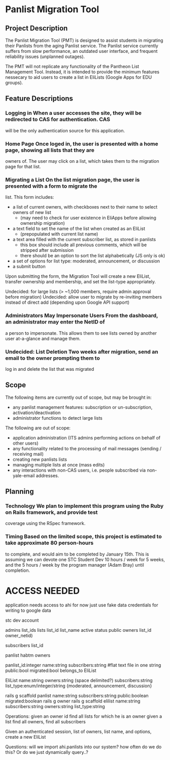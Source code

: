 # Panlist Migration Tool

## Project Description

The Panlist Migration Tool (PMT) is designed to assist students in migrating their Panlists from the
aging Panlist service. The Panlist service currently suffers from slow performance, an outdated user
interface, and frequent reliability issues (unplanned outages).

The PMT will not replicate any functionality of the Pantheon List Management Tool. Instead, it is
intended to provide the minimum features nessecary to aid users to create a list in EliLists (Google
Apps for EDU groups). 

## Feature Descriptions

### Logging in When a user accesses the site, they will be redirected to CAS for authentication. CAS
will be the only authentication source for this application.

### Home Page Once loged in, the user is presented with a home page, showing all lists that they are
owners of. The user may click on a list, which takes them to the migration page for that list.

### Migrating a List On the list migration page, the user is presented with a form to migrate the
list. This form includes:

* a list of current owners, with checkboxes next to their name to select owners of new list
  * (may need to check for user existence in EliApps before allowing ownership migration)
* a text field to set the name of the list when created as an EliList
  * (prepopulated with current list name)
* a text area filled with the current subscriber list, as stored in panlists
  * this box should include all previous comments, which will be stripped after submission
  * there should be an option to sort the list alphabetically (JS only is ok)
* a set of options for list type: moderated, announcement, or discussion
* a submit button

Upon submitting the form, the Migration Tool will create a new EliList, transfer ownership and
membership, and set the list-type appropriately.

Undecided: for large lists (> ~1,000 members, require admin approval before migration)
Undecided: allow user to migrate by re-inviting members instead of direct add (depending upon Google API
support)

### Administrators May Impersonate Users From the dashboard, an administrator may enter the NetID of
a person to impersonate. This allows them to see lists owned by another user at-a-glance and manage
them.

### Undecided: List Deletion Two weeks after migration, send an email to the owner prompting them to
log in and delete the list that was migrated

## Scope

The following items are currently out of scope, but may be brought in:
* any panlist management features: subscription or un-subscription, activation/deactivation
* administrator functions to detect large lists

The following are out of scope:
* application administration (ITS admins performing actions on behalf of other users)
* any functionality related to the processing of mail messages (sending / receiving mail)
* creating new panlists lists
* managing multiple lists at once (mass edits)
* any interactions with non-CAS users, i.e. people subscribed via non-yale-email addresses.

## Planning

### Technology We plan to implement this program using the Ruby on Rails framework, and provide test
coverage using the RSpec framework.

### Timing Based on the limited scope, this project is estimated to take approximate 80 person-hours
to complete, and would aim to be completed by January 15th. This is assuming we can devote one STC
Student Dev 10 hours / week for 5 weeks, and the 5 hours / week by the program manager (Adam Bray)
until completion.



# ACCESS NEEDED
  application needs access to ahi
    for now just use fake data
  credentials for writing to google data

  stc dev account


  admins
  list_ids
  lists
    list_id
    list_name
    active
    status
    public
  owners
    list_id
    owner_netid)

  subscribers
    list_id


panlist
  habtm owners

  panlist_id:integer
  name:string
  subscribers:string #flat text file in one string
  public:bool
  migrated:bool
  belongs_to EliList

EliList
  name:string
  owners:string (space delimited?)
  subscribers:string
  list_type:enum/integer/string {moderated, announcement, discussion}

rails g scaffold panlist name:string subscribers:string public:boolean migrated:boolean 
rails g owner
rails g scaffold elilist name:string subscribers:string owners:string list_type:string








Operations:
  given an owner id
      find all lists for which he is an owner
  given a list
      find all owners, find all subscribers

  Given an authenticated session, list of owners, list name, and options, 
      create a new EliList
    

Questions: will we import ahi.panlists into our system? how often do we do this? Or do we just dynamically query..?






